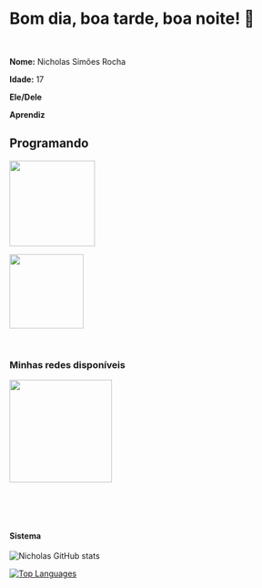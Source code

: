 <h1> <bold>Bom dia, boa tarde, boa noite! 👀</bold></h1>
<br>
<p><b>Nome:</b> Nicholas Simões Rocha</p>
<p><b>Idade:</b> 17</p>
<p><b>Ele/Dele</b></p>
<p><b>Aprendiz</b></p>
<h2> Programando </h2>

<p><img src="https://img.shields.io/badge/HTML5-E34F26?style=for-the-badge&logo=html5&logoColor=white" width="150px"></p>

<p><img src="https://img.shields.io/badge/CSS3-1572B6?style=for-the-badge&logo=css3&logoColor=white" width="130px"></p>
<br>
<h3>Minhas redes disponíveis</h3>
</p><a href=https://www.instagram.com/nicholas_simoes123/><img src="https://img.shields.io/badge/Instagram-E4405F?style=for-the-badge&logo=instagram&logoColor=white" width="180px"></a></p>
<br>
<br>
<br>
<h4>Sistema</h4>

![Nicholas GitHub stats](https://github-readme-stats.vercel.app/api?username=SimonTheAnimator23&theme=shadow_red&show_icons=true)

[![Top Languages](https://github-readme-stats.vercel.app/api/top-langs/?username=SimonTheAnimator23&theme=shadow_red)](https://github.com/anuraghazra/github-readme-stats&)
